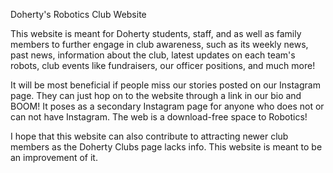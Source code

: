 Doherty's Robotics Club Website

This website is meant for Doherty students, staff, and as well as family members to 
further engage in club awareness, such as its weekly news, past news, information about the club, 
latest updates on each team's robots, club events like fundraisers, our officer positions, and much more!

It will be most beneficial if people miss our stories posted on our Instagram page. They can just hop on
to the website through a link in our bio and BOOM!
It poses as a secondary Instagram page for anyone who does not or can not have Instagram. The web is a 
download-free space to Robotics!

I hope that this website can also contribute to attracting newer club members as the Doherty Clubs page 
lacks info. This website is meant to be an improvement of it.


